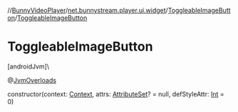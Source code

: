 //[BunnyVideoPlayer](../../../index.md)/[net.bunnystream.player.ui.widget](../index.md)/[ToggleableImageButton](index.md)/[ToggleableImageButton](-toggleable-image-button.md)

# ToggleableImageButton

[androidJvm]\

@[JvmOverloads](https://kotlinlang.org/api/latest/jvm/stdlib/kotlin-stdlib/kotlin.jvm/-jvm-overloads/index.html)

constructor(context: [Context](https://developer.android.com/reference/kotlin/android/content/Context.html), attrs: [AttributeSet](https://developer.android.com/reference/kotlin/android/util/AttributeSet.html)? = null, defStyleAttr: [Int](https://kotlinlang.org/api/latest/jvm/stdlib/kotlin-stdlib/kotlin/-int/index.html) = 0)

